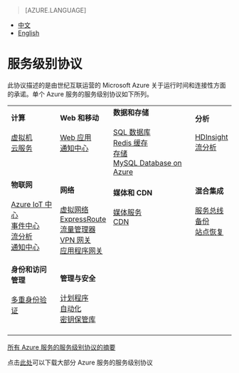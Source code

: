 <tags ms.service="legal" ms.date="05/2016" wacn.date="05/2016" wacn.lang="cn"/>

> [AZURE.LANGUAGE]
- [中文](/support/legal/sla/)
- [English](/support/legal/sla-en/)

# 服务级别协议

此协议描述的是由世纪互联运营的 Microsoft Azure 关于运行时间和连接性方面的承诺。单个 Azure 服务的服务级别协议如下所列。 

|                       |                       |                       |                       |
|-----------------------|-----------------------|-----------------------|-----------------------|
|**计算**<br/><br/>[虚拟机]<br/>[云服务]<br/><br/><br/> |**Web 和移动**<br/><br/>[Web 应用]<br/>[通知中心]<br/><br/><br/> |**数据和存储**<br/><br/>[SQL 数据库]<br/>[Redis 缓存]<br/>[存储]<br/>[MySQL Database on Azure]<br/>  |**分析**<br/><br/>[HDInsight]<br/>[流分析]<br/><br/><br/>  |
|**物联网**<br/><br/>[Azure IoT 中心]<br/>[事件中心]<br/>[流分析]<br/>[通知中心]<br/><br/> |**网络**<br/><br/>[虚拟网络]<br/>[ExpressRoute]<br/>[流量管理器]<br/>[VPN 网关]<br/>[应用程序网关]<br/>  |**媒体和 CDN**<br/><br/>[媒体服务]<br/>[CDN]<br/><br/><br/><br/>  |**混合集成**<br/><br/>[服务总线]<br/>[备份]<br/>[站点恢复]<br/><br/><br/>  |
|**身份和访问管理**<br/><br/>[多重身份验证]<br/><br/><br/>  |**管理与安全**<br/><br/>[计划程序]<br/>[自动化]<br/>[密钥保管库] | | |

[所有 Azure 服务的服务级别协议的摘要](/support/sla/abstract)

点击[此处](https://wacnstorage.blob.core.chinacloudapi.cn/marketing-resource/documents/Consolidated_SLA_Chinese_0505.pdf)可以下载大部分 Azure 服务的服务级别协议

[虚拟机]: /support/sla/virtual-machines
[云服务]: /support/sla/cloud-services
[Web 应用]: /support/sla/web-apps
[通知中心]: /support/sla/notification-hubs
[SQL 数据库]: /support/sla/sql-data
[Redis 缓存]: /support/sla/redis-cache
[存储]: /support/sla/storage
[MySQL Database on Azure]: /support/sla/mysql
[HDInsight]: /support/sla/hdinsight
[流分析]: /support/sla/stream-analytics
[Azure IoT 中心]: /support/sla/iot-hub
[事件中心]: /support/sla/event-hubs
[虚拟网络]: /support/sla/virtual-networking
[ExpressRoute]: /support/sla/expressroute
[流量管理器]: /support/sla/traffic-manager
[VPN 网关]: /support/sla/vpn-gateway
[应用程序网关]: /support/sla/application-gateway
[媒体服务]: /support/sla/media-services
[CDN]: /support/sla/cdn
[服务总线]: /support/sla/messaging
[备份]: /support/sla/back-up
[站点恢复]: /support/sla/site-recovery
[多重身份验证]: /support/sla/multi-factor-authentication
[计划程序]: /support/sla/scheduler
[自动化]: /support/sla/automation
[密钥保管库]: /support/sla/key-vault

